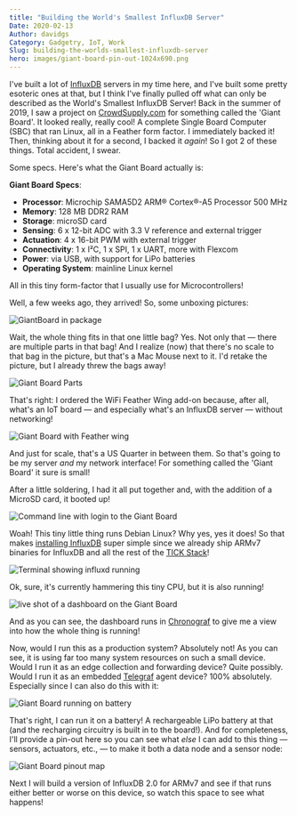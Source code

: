 ```yaml
---
title: "Building the World's Smallest InfluxDB Server"
Date: 2020-02-13
Author: davidgs
Category: Gadgetry, IoT, Work
Slug: building-the-worlds-smallest-influxdb-server
hero: images/giant-board-pin-out-1024x690.png
---
```


I've built a lot of [InfluxDB](https://www.influxdata.com/products/influxdb-overview/) servers in my time here, and I've built some pretty esoteric ones at that, but I think I've finally pulled off what can only be described as the World's Smallest InfluxDB Server! Back in the summer of 2019, I saw a project on [CrowdSupply.com](https://www.crowdsupply.com/groboards/giant-board) for something called the 'Giant Board'. It looked really, really cool! A complete Single Board Computer (SBC) that ran Linux, all in a Feather form factor. I immediately backed it! Then, thinking about it for a second, I backed it *again*! So I got 2 of these things. Total accident, I swear.

Some specs. Here's what the Giant Board actually is:

**Giant Board Specs**:

- **Processor**: Microchip SAMA5D2 ARM® Cortex®-A5 Processor 500 MHz
- **Memory**: 128 MB DDR2 RAM
- **Storage**: microSD card
- **Sensing**: 6 x 12-bit ADC with 3.3 V reference and external trigger
- **Actuation**: 4 x 16-bit PWM with external trigger
- **Connectivity**: 1 x I²C, 1 x SPI, 1 x UART, more with Flexcom
- **Power**: via USB, with support for LiPo batteries
- **Operating System**: mainline Linux kernel

All in this tiny form-factor that I usually use for Microcontrollers!

Well, a few weeks ago, they arrived! So, some unboxing pictures:

![GiantBoard in package](/posts/category/database/images/IMG_6750-768x1024.png)

Wait, the whole thing fits in that one little bag? Yes. Not only that — there are multiple parts in that bag! And I realize (now) that there's no scale to that bag in the picture, but that's a Mac Mouse next to it. I'd retake the picture, but I already threw the bags away!

![Giant Board Parts](/posts/category/database/images/IMG_6752-1-768x1024.png)

That's right: I ordered the WiFi Feather Wing add-on because, after all, what's an IoT board — and especially what's an InfluxDB server — without networking!

![Giant Board with Feather wing](/posts/category/database/images/IMG_6754-1-768x1024.png)

And just for scale, that's a US Quarter in between them. So that's going to be my server *and* my network interface! For something called the 'Giant Board' it sure is small!

After a little soldering, I had it all put together and, with the addition of a MicroSD card, it booted up!

![Command line with login to the Giant Board](/posts/category/database/images/Screen-Shot-2020-02-11-at-9.04.12-AM.png)

Woah! This tiny little thing runs Debian Linux? Why yes, yes it does! So that makes [installing InfluxDB](https://docs.influxdata.com/influxdb/v1.7/introduction/installation/) super simple since we already ship ARMv7 binaries for InfluxDB and all the rest of the [TICK Stack](https://www.influxdata.com/time-series-platform/)!

![Terminal showing influxd running](/posts/category/database/images/Screen-Shot-2020-02-11-at-9.07.54-AM.png)

Ok, sure, it's currently hammering this tiny CPU, but it is also running!

![live shot of a dashboard on the Giant Board](/posts/category/database/images/Kapture-2020-01-21-at-12.22.19-1024x372.gif)

And as you can see, the dashboard runs in [Chronograf](https://www.influxdata.com/time-series-platform/chronograf/) to give me a view into how the whole thing is running!

Now, would I run this as a production system? Absolutely not! As you can see, it is using far too many system resources on such a small device. Would I run it as an edge collection and forwarding device? Quite possibly. Would I run it as an embedded [Telegraf](https://www.influxdata.com/time-series-platform/telegraf/) agent device? 100% absolutely. Especially since I can also do this with it:

![Giant Board running on battery](/posts/category/database/images/IMG_6779-768x1024.png)

That's right, I can run it on a battery! A rechargeable LiPo battery at that (and the recharging circuitry is built in to the board!). And for completeness, I'll provide a pin-out here so you can see what *else* I can add to this thing — sensors, actuators, etc., — to make it both a data node and a sensor node:

![Giant Board pinout map](/posts/category/database/images/giant-board-pin-out-1024x690.png)

Next I will build a version of InfluxDB 2.0 for ARMv7 and see if that runs either better or worse on this device, so watch this space to see what happens!
